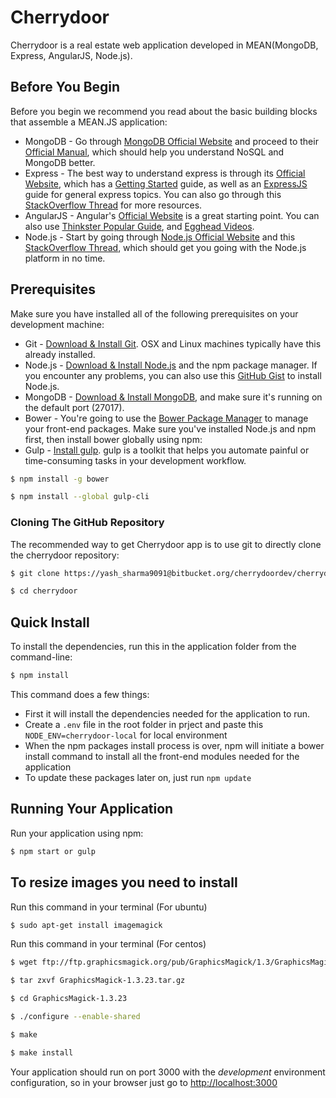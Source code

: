 # Cherrydoor

Cherrydoor is a real estate web application developed in MEAN(MongoDB, Express, AngularJS, Node.js).

## Before You Begin
Before you begin we recommend you read about the basic building blocks that assemble a MEAN.JS application:
* MongoDB - Go through [MongoDB Official Website](http://mongodb.org/) and proceed to their [Official Manual](http://docs.mongodb.org/manual/), which should help you understand NoSQL and MongoDB better.
* Express - The best way to understand express is through its [Official Website](http://expressjs.com/), which has a [Getting Started](http://expressjs.com/starter/installing.html) guide, as well as an [ExpressJS](http://expressjs.com/en/guide/routing.html) guide for general express topics. You can also go through this [StackOverflow Thread](http://stackoverflow.com/questions/8144214/learning-express-for-node-js) for more resources.
* AngularJS - Angular's [Official Website](http://angularjs.org/) is a great starting point. You can also use [Thinkster Popular Guide](http://www.thinkster.io/), and [Egghead Videos](https://egghead.io/).
* Node.js - Start by going through [Node.js Official Website](http://nodejs.org/) and this [StackOverflow Thread](http://stackoverflow.com/questions/2353818/how-do-i-get-started-with-node-js), which should get you going with the Node.js platform in no time.


## Prerequisites
Make sure you have installed all of the following prerequisites on your development machine:
* Git - [Download & Install Git](https://git-scm.com/downloads). OSX and Linux machines typically have this already installed.
* Node.js - [Download & Install Node.js](https://nodejs.org/en/download/) and the npm package manager. If you encounter any problems, you can also use this [GitHub Gist](https://gist.github.com/isaacs/579814) to install Node.js.
* MongoDB - [Download & Install MongoDB](http://www.mongodb.org/downloads), and make sure it's running on the default port (27017).
* Bower - You're going to use the [Bower Package Manager](http://bower.io/) to manage your front-end packages. Make sure you've installed Node.js and npm first, then install bower globally using npm:
* Gulp - [Install gulp](http://gulpjs.com/). gulp is a toolkit that helps you automate painful or time-consuming tasks in your development workflow.

```bash
$ npm install -g bower
```

```bash
$ npm install --global gulp-cli
```

### Cloning The GitHub Repository
The recommended way to get Cherrydoor app is to use git to directly clone the cherrydoor repository:

```bash
$ git clone https://yash_sharma9091@bitbucket.org/cherrydoordev/cherrydoor.git
```
```bash
$ cd cherrydoor
```

## Quick Install
To install the dependencies, run this in the application folder from the command-line:

```bash
$ npm install
```

This command does a few things:
* First it will install the dependencies needed for the application to run.
* Create a `.env` file in the root folder in prject and paste this `NODE_ENV=cherrydoor-local` for local environment
* When the npm packages install process is over, npm will initiate a bower install command to install all the front-end modules needed for the application
* To update these packages later on, just run `npm update`

## Running Your Application

Run your application using npm:

```bash
$ npm start or gulp
```

## To resize images you need to install

Run this command in your terminal (For ubuntu)

```bash
$ sudo apt-get install imagemagick
```

Run this command in your terminal (For centos)

```bash
$ wget ftp://ftp.graphicsmagick.org/pub/GraphicsMagick/1.3/GraphicsMagick-1.3.23.tar.gz

$ tar zxvf GraphicsMagick-1.3.23.tar.gz

$ cd GraphicsMagick-1.3.23

$ ./configure --enable-shared

$ make

$ make install
```

Your application should run on port 3000 with the *development* environment configuration, so in your browser just go to [http://localhost:3000](http://localhost:3000)